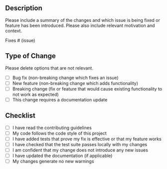 ## Description

Please include a summary of the changes and which issue is being fixed or feature has been introduced. Please also include relevant motivation and context. 

Fixes # (issue)

## Type of Change

Please delete options that are not relevant.

- [ ] Bug fix (non-breaking change which fixes an issue)
- [ ] New feature (non-breaking change which adds functionality)
- [ ] Breaking change (fix or feature that would cause existing functionality to not work as expected)
- [ ] This change requires a documentation update

## Checklist

- [ ] I have read the contributing guidelines 
- [ ] My code follows the code style of this project
- [ ] I have added tests that prove my fix is effective or that my feature works
- [ ] I have checked that the test suite passes locally with my changes
- [ ] I am confident that my change does not introduce any new issues
- [ ] I have updated the documentation (if applicable)
- [ ] My changes generate no new warnings
